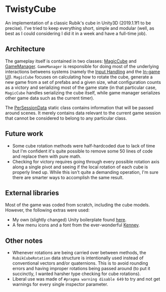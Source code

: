 # TwistyCube

An implementation of a classic Rubik's cube in Unity3D (2019.1.1f1 to be precise).
I've tried to keep everything short, simple and modular (well, as best as I could considering I did it in a week and have a full-time job).

## Architecture
The gameplay itself is contained in two classes: [MagicCube](../master/Assets/Scripts/Gameplay%20logic/MagicCube.cs) and [GameManager](../master/Assets/Scripts/Managers/GameManager.cs). `GameManager` is responsible for doing most of the underlying interactions betweens systems (namely the [Input Handling](../master/Assets/Scripts/Managers/InputManager.cs) and the [In-game UI](../master/Assets/Scripts/UI/InGameUIController.cs)). `MagicCube` focuses on calculating how to rotate the cube, generate a new game from a set of prefabs and a given size, what configuration counts as a victory and serializing most of the game state (in that particular case, `MagicCube` handles serializing the cube itself, while game manager serializes other game data such as the current timer).

The [PerSessionData](../master/Assets/Scripts/Structures/PerSessionData.cs) static class contains information that will be passed around scenes. It merely contains data relevant to the current game session that cannot be considered to belong to any particular class.

## Future work
* Some cube rotation methods were half-hardcoded due to lack of time but I'm confident it's quite possible to remove some 50 lines of code and replace them with pure math.
* Checking for victory requires going through every possible rotation axis along a single pivot and seeing if the local rotation of each cube is properly lined up. While this isn't quite a demanding operation, I'm sure there are smarter ways to accomplish the same result.

## External libraries
Most of the game was coded from scratch, including the cube models. However, the following extras were used:
* My own (slightly changed) Unity boilerplate found [here](https://gist.github.com/Crushy/062a2474ee09f8ebf240/).
* A few menu icons and a font from the ever-wonderful [Kenney](https://www.kenney.nl/assets).

## Other notes
* Whenever rotations are being carried over between methods, the `RubikCubeRotation` data structure is intentionally used instead of conventional vectors and/or quaternions. This is to avoid rounding errors and having improper rotations being passed around (to put it succinctly, I wanted harsher type checking for cube rotations).
* Liberal use was made of `#pragma warning disable 649` to try and not get warnings for every single inspector parameter.
